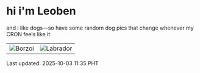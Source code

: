# hi i'm Leoben

and i like dogs—so have some random dog pics that change whenever my CRON feels like it

|  |  |
|--------|----------|
| ![Borzoi](https://random-dog-vercel.vercel.app/api/random-borzoi?v=1759462512) | ![Labrador](https://random-dog-vercel.vercel.app/api/random-labrador?v=1759462512) |

Last updated: 2025-10-03 11:35 PHT
